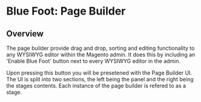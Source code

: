 # Blue Foot: Page Builder
## Overview
The page builder provide drag and drop, sorting and editing functionality to any WYSIWYG editor within the Magento admin. It does this by including an 'Enable Blue Foot' button next to every WYSIWYG editor in the admin.

Upon pressing this button you will be presetened with the Page Builder UI. The UI is split into two sections, the left being the panel and the right being the stages contents. Each instance of the page builder is refered to as a stage.